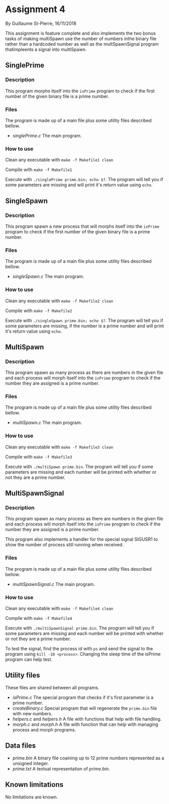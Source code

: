 # Assignment 4

By Guillaume St-Pierre, 16/11/2018

This assignment is feature complete and also implements the two bonus tasks of making multiSpawn use the number of numbers inthe binary file rather than a hardcoded number as well as the multSpawnSignal program thatimpleents a signal into multiSpawn.

## SinglePrime

### Description

This program morphs itself into the `isPrime` program to check if the first number of the given binary file is a prime number.

### Files

The program is made up of a main file plus some utility files described bellow.
- *singlePrime.c* The main program.

### How to use

Clean any executable with `make -f Makefile1 clean`

Compile with `make -f Makefile1`

Execute with `./singlePrime prime.bin; echo $?`. The program will tell you if some parameters are missing and will print it's return value using `echo`.

## SingleSpawn

### Description

This program spawn a new process that will morphs itself into the `isPrime` program to check if the first number of the given binary file is a prime number.

### Files

The program is made up of a main file plus some utility files described bellow.
- *singleSpawn.c* The main program.

### How to use

Clean any executable with `make -f Makefile2 clean`

Compile with `make -f Makefile2`

Execute with `./singleSpawn prime.bin; echo $?`. The program will tell you if some parameters are missing, if the number is a prime number and will print it's return value using `echo`.

## MultiSpawn

### Description

This program spawn as many process as there are numbers in the given file and each process will morph itself into the `isPrime` program to check if the number they are assigned is a prime number.

### Files

The program is made up of a main file plus some utility files described bellow.
- *multiSpawn.c* The main program.

### How to use

Clean any executable with `make -f Makefile3 clean`

Compile with `make -f Makefile3`

Execute with `./multiSpawn prime.bin`. The program will tell you if some parameters are missing and each number will be printed with whether or not they are a prime number.

## MultiSpawnSignal

### Description

This program spawn as many process as there are numbers in the given file and each process will morph itself into the `isPrime` program to check if the number they are assigned is a prime number.

This program also implements a handler for the special signal SIGUSR1 to show the number of process still running when received.

### Files

The program is made up of a main file plus some utility files described bellow.
- *multiSpawnSignal.c* The main program.

### How to use

Clean any executable with `make -f Makefile4 clean`

Compile with `make -f Makefile4`

Execute with `./multiSpawnSignal prime.bin`. The program will tell you if some parameters are missing and each number will be printed with whether or not they are a prime number.

To test the signal, find the process id with `ps` and send the signal to the program using `kill -10 <process>`. Changing the sleep time of the isPrime program can help test.

## Utility files
These files are shared between all programs.

- *isPrime.c* The special program that checks if it's first parameter is a prime number.
- *createBinary.c* Special program that will regenerate the `prime.bin` file with new numbers.
- *helpers.c* and *helpers.h* A file with functions that help with file handling.
- *morph.c* and *morph.h* A file with function that can help with managing process and morph programs.

## Data files
- *prime.bin* A binary file coaining up to 12 prime numbers represented as a unsigned integer.
- *prime.txt* A textual representation of *prime.bin*.

## Known limitations
No limitations are known.